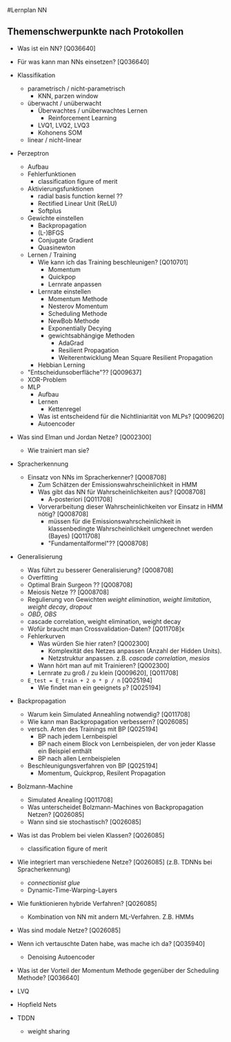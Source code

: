 #Lernplan NN

## Themenschwerpunkte nach Protokollen

+ Was ist ein NN? [Q036640]
+ Für was kann man NNs einsetzen? [Q036640]

+ Klassifikation
	+ parametrisch / nicht-parametrisch
		+ KNN, parzen window
	+ überwacht / unüberwacht
		+ Überwachtes / unüberwachtes Lernen
			+ Reinforcement Learning
		+ LVQ1, LVQ2, LVQ3
		+ Kohonens SOM
	+ linear / nicht-linear

+ Perzeptron
	+ Aufbau
	+ Fehlerfunktionen
		+ classification figure of merit
	+ Aktivierungsfunktionen
		+ radial basis function kernel ??
		+ Rectified Linear Unit (ReLU)
		+ Softplus
	+ Gewichte einstellen
		+ Backpropagation
		+ (L-)BFGS
		+ Conjugate Gradient
		+ Quasinewton
	+ Lernen / Training
		+ Wie kann ich das Training beschleunigen? [Q010701]
			+ Momentum
			+ Quickpop
			+ Lernrate anpassen
		+ Lernrate einstellen
			+ Momentum Methode
			+ Nesterov Momentum
			+ Scheduling Methode
			+ NewBob Methode
			+ Exponentially Decying
			+ gewichtsabhängige Methoden
				+ AdaGrad
				+ Resilient Propagation
				+ Weiterentwicklung Mean Square Resilient Propagation
		+ Hebbian Lerning
	+ "Entscheidunsoberfläche"?? [Q009637]
	+ XOR-Problem
	+ MLP
		+ Aufbau
		+ Lernen
			+ Kettenregel
		+ Was ist entscheidend für die Nichtliniarität von MLPs? [Q009620]
		+ Autoencoder

+ Was sind Elman und Jordan Netze? [Q002300]
	+ Wie trainiert man sie?

+ Spracherkennung
	+ Einsatz von NNs im Spracherkenner? [Q008708]
		+ Zum Schätzen der Emissionswahrscheinlichkeit in HMM
		+ Was gibt das NN für Wahrscheinlichkeiten aus? [Q008708]
			+ A-posteriori [Q011708]
		+ Vorverarbeitung dieser Wahrscheinlichkeiten vor Einsatz in HMM nötig?
		[Q008708]
			+ müssen für die Emissionswahrscheinlichkeit in klassenbedingte
			 Wahrscheinlichkeit umgerechnet werden (Bayes) [Q011708]
			+ "Fundamentalformel"?? [Q008708]

+ Generalisierung
	+ Was führt zu besserer Generalisierung? [Q008708]
	+ Overfitting
	+ Optimal Brain Surgeon ?? [Q008708]
	+ Meiosis Netze ?? [Q008708]
	+ Regulierung von Gewichten
		_weight elimination_, _weight limitation_, _weight decay_, _dropout_
	+ _OBD_, _OBS_
	+ cascade correlation, weight elimination, weight decay
	+ Wofür braucht man Crossvalidation-Daten? [Q011708]x
	+ Fehlerkurven
		+ Was würden Sie hier raten? [Q002300]
			+ Komplexität des Netzes anpassen (Anzahl der Hidden Units).
			+ Netzstruktur anpassen.
			z.B. _cascade correlation_, _mesios_
		+ Wann hört man auf mit Trainieren? [Q002300]
		+ Lernrate zu groß / zu klein [Q009620], [Q011708]
	+ `E_test = E_train + 2 o * p / n` [Q025194]
		+ Wie findet man ein geeignets `p`? [Q025194]

+ Backpropagation
	+ Warum kein Simulated Anneahling notwendig? [Q011708]
	+ Wie kann man Backpropagation verbessern? [Q026085]
	+ versch. Arten des Trainings mit BP [Q025194]
		+ BP nach jedem Lernbeispiel
		+ BP nach einem Block von Lernbeispielen, der von jeder Klasse 
		ein Beispiel enthält
		+ BP nach allen Lernbeispielen
	+ Beschleunigungsverfahren von BP [Q025194]
		+ Momentum, Quickprop, Resilent Propagation
	
+ Bolzmann-Machine
	+ Simulated Anealing [Q011708]
	+ Was unterscheidet Bolzmann-Machines von Backpropagation Netzen? [Q026085]
	+ Wann sind sie stochastisch? [Q026085]

+ Was ist das Problem bei vielen Klassen? [Q026085]
	+ classification figure of merit

+ Wie integriert man verschiedene Netze? [Q026085]
	(z.B. TDNNs bei Spracherkennung)
	+ _connectionist glue_
	+ Dynamic-Time-Warping-Layers

+ Wie funktionieren hybride Verfahren? [Q026085]
	+ Kombination von NN mit andern ML-Verfahren. Z.B. HMMs

+ Was sind modale Netze? [Q026085]

+ Wenn ich vertauschte Daten habe, was mache ich da? [Q035940]
	+ Denoising Autoencoder

+ Was ist der Vorteil der Momentum Methode gegenüber der Scheduling Methode?
 [Q036640]

+ LVQ

+ Hopfield Nets

+ TDDN
	+ weight sharing
